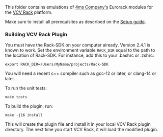 This folder contains emulations of [4ms Company's](https://4mscompany.com/) Eurorack modules for the [VCV Rack](https://vcvrack.com/) platform.

Make sure to install all prerequisites as described on the [Setup guide](../docs/Setup.md).

### Building VCV Rack Plugin

You must have the Rack-SDK on your computer already. Version 2.4.1 is known to
work. Set the environment variable `RACK_DIR` equal to the path to the
location of Rack-SDK. For instance, add this to your .bashrc or .zshrc:

```
export RACK_DIR=/Users/MyName/projects/Rack-SDK
```

You will need a recent c++ compiler such as gcc-12 or later, or clang-14 or later.

To run the unit tests:

```
make tests
```

To build the plugin, run:

```
make -j16 install
```

This will create the plugin file and install it in your local VCV Rack plugin
directory. The next time you start VCV Rack, it will load the modified plugin.
